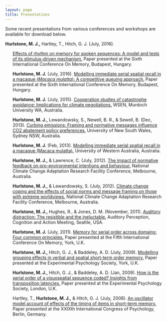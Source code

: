 ```yaml
---
layout: page
title: Presentations
---
```


<p class="message">
Some recent presentations from various conferences and workshops are available for download below. 
<p>

<!-- --constructed with <a href="http://www.latex-project.org">LaTeX</a> using the <a href="https://bitbucket.org/rivanvx/beamer/wiki/Home">Beamer class</a>-- -->

**Hurlstone, M. J.,** Hartley, T., Hitch, G. J. (July, 2016). <ul><a href="/HHH.16.ICOM.pdf">Effects of rhythm on memory for spoken sequences: A model and tests of its stimulus-driven mechanism.</a> Paper presented at the Sixth International Conference On Memory, Budapest, Hungary.

**Hurlstone, M. J.** (July, 2016). [Modelling immediate serial spatial recall in a macaque (*Macaca mulatta*): A competitive queuing approach.](/H.16.ICOM.pdf) Paper presented at the Sixth International Conference On Memory, Budapest, Hungary.

**Hurlstone, M. J.** (July, 2015). [Cooperation studies of catastrophe avoidance: Implications for climate negotiations.](/H.15.WSEN.pdf) WSEN, Murdoch University WA, Australia.

**Hurlstone, M. J.,** Lewandowsky, S., Newell, B. R., & Sewell, B. (Dec, 2013). [Curbing emissions: Framing and normative messages influence CO2 abatement policy preferences.](/HLNS.13.NSW.pdf) University of New South Wales, Sydney NSW, Australia.

**Hurlstone, M. J.** (Feb, 2013). [Modelling immediate serial spatial recall in a macaque (Macaca mulatta).](/H.13.UWA.pdf) University of Western Australia, Australia.

**Hurlstone, M. J.,** & Lawrence, C. (July, 2012). [The impact of normative feedback on pro-environmental intentions and behaviour.](/HLaw.12.NCCARF.pdf) National Climate Change Adaptation Research Facility Conference, Melbourne, Australia.

**Hurlstone, M. J.,** & Lewandowsky, S. (July, 2012). [Climate change coping and the effects of social norms and message framing on those with extreme worldviews.](/HLew.12.NCCARF.pdf) National Climate Change Adaptation Research Facility Conference, Melbourne, Australia.

**Hurlstone, M. J.,** Hughes, R., & Jones, D. M. (November, 2011). [Auditory distraction: The resistible and the ineluctable.](/HHJ.11.APCAM.pdf) Auditory Perception, Cognition and Action Meeting, Seattle, USA.

**Hurlstone, M. J.** (July, 2011). [Memory for serial order across domains: Four common principles.](/H.11.ICOM.pdf) Paper presented at the Fifth International Conference On Memory, York, U.K.

**Hurlstone, M. J.,** Hitch, G. J., & Baddeley, A. D. (July, 2009). [Modelling grouping effects in verbal and spatial short-term order memory.](/HHB.09b.EPS.pdf) Paper presented at the Experimental Psychology Society, York, U.K.

**Hurlstone, M. J.,** Hitch, G. J., & Baddeley, A. D. (Jan, 2009). [How is the serial order of a visuospatial sequence coded? Insights from transposition latencies.](/HHB.09a.EPS.pdf) Paper presented at the Experimental Psychology Society, London, U.K.

Hartley, T., **Hurlstone, M. J.,** & Hitch, G. J. (July, 2008). [An oscillator model account of effects of the timing of items in short-term memory.](/HHH.08.ICP.pdf) Paper presented at the XXIXth International Congress of Psychology, Berlin, Germany.

